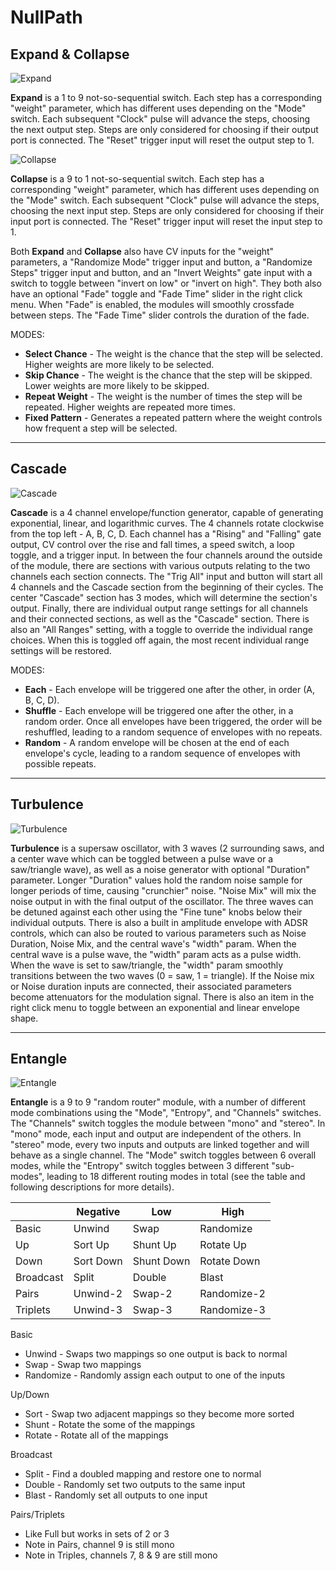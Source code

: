 # NullPath

## Expand & Collapse

![Expand](expand.png)

**Expand** is a 1 to 9 not-so-sequential switch. Each step has a corresponding "weight" parameter, which has different uses depending on the "Mode" switch. Each subsequent "Clock" pulse will advance the steps, choosing the next output step. Steps are only considered for choosing if their output port is connected. The "Reset" trigger input will reset the output step to 1.

![Collapse](collapse.png)

**Collapse** is a 9 to 1 not-so-sequential switch. Each step has a corresponding "weight" parameter, which has different uses depending on the "Mode" switch. Each subsequent "Clock" pulse will advance the steps, choosing the next input step. Steps are only considered for choosing if their input port is connected. The "Reset" trigger input will reset the input step to 1.

Both **Expand** and **Collapse** also have CV inputs for the "weight" parameters, a "Randomize Mode" trigger input and button, a "Randomize Steps" trigger input and button, and an "Invert Weights" gate input with a switch to toggle between "invert on low" or "invert on high". They both also have an optional "Fade" toggle and "Fade Time" slider in the right click menu. When "Fade" is enabled, the modules will smoothly crossfade between steps. The "Fade Time" slider controls the duration of the fade.

MODES:

- **Select Chance** - The weight is the chance that the step will be selected. Higher weights are more likely to be selected.
- **Skip Chance** - The weight is the chance that the step will be skipped. Lower weights are more likely to be skipped.
- **Repeat Weight** - The weight is the number of times the step will be repeated. Higher weights are repeated more times.
- **Fixed Pattern** - Generates a repeated pattern where the weight controls how frequent a step will be selected.

---

## Cascade

![Cascade](cascade.png)

**Cascade** is a 4 channel envelope/function generator, capable of generating exponential, linear, and logarithmic curves. The 4 channels rotate clockwise from the top left - A, B, C, D. Each channel has a "Rising" and "Falling" gate output, CV control over the rise and fall times, a speed switch, a loop toggle, and a trigger input. In between the four channels around the outside of the module, there are sections with various outputs relating to the two channels each section connects. The "Trig All" input and button will start all 4 channels and the Cascade section from the beginning of their cycles. The center "Cascade" section has 3 modes, which will determine the section's output. Finally, there are individual output range settings for all channels and their connected sections, as well as the "Cascade" section. There is also an "All Ranges" setting, with a toggle to override the individual range choices. When this is toggled off again, the most recent individual range settings will be restored.

MODES:

- **Each** - Each envelope will be triggered one after the other, in order (A, B, C, D).
- **Shuffle** - Each envelope will be triggered one after the other, in a random order. Once all envelopes have been triggered, the order will be reshuffled, leading to a random sequence of envelopes with no repeats.
- **Random** - A random envelope will be chosen at the end of each envelope's cycle, leading to a random sequence of envelopes with possible repeats.

---

## Turbulence

![Turbulence](turbulence.png)

**Turbulence** is a supersaw oscillator, with 3 waves (2 surrounding saws, and a center wave which can be toggled between a pulse wave or a saw/triangle wave), as well as a noise generator with optional "Duration" parameter. Longer "Duration" values hold the random noise sample for longer periods of time, causing "crunchier" noise. "Noise Mix" will mix the noise output in with the final output of the oscillator. The three waves can be detuned against each other using the "Fine tune" knobs below their individual outputs. There is also a built in amplitude envelope with ADSR controls, which can also be routed to various parameters such as Noise Duration, Noise Mix, and the central wave's "width" param. When the central wave is a pulse wave, the "width" param acts as a pulse width. When the wave is set to saw/triangle, the "width" param smoothly transitions between the two waves (0 = saw, 1 = triangle). If the Noise mix or Noise duration inputs are connected, their associated parameters become attenuators for the modulation signal. There is also an item in the right click menu to toggle between an exponential and linear envelope shape.

---

## Entangle

![Entangle](entangle.png)

**Entangle** is a 9 to 9 "random router" module, with a number of different mode combinations using the "Mode", "Entropy", and "Channels" switches. The "Channels" switch toggles the module between "mono" and "stereo". In "mono" mode, each input and output are independent of the others. In "stereo" mode, every two inputs and outputs are linked together and will behave as a single channel. The "Mode" switch toggles between 6 overall modes, while the "Entropy" switch toggles between 3 different "sub-modes", leading to 18 different routing modes in total (see the table and following descriptions for more details).

|           | Negative  | Low        | High        |
|-----------|-----------|------------|-------------|
| Basic     | Unwind    | Swap       | Randomize   |
| Up        | Sort Up   | Shunt Up   | Rotate Up   |
| Down      | Sort Down | Shunt Down | Rotate Down |
| Broadcast | Split     | Double     | Blast       |
| Pairs     | Unwind-2  | Swap-2     | Randomize-2 |
| Triplets  | Unwind-3  | Swap-3     | Randomize-3 |

Basic
* Unwind - Swaps two mappings so one output is back to normal
* Swap - Swap two mappings
* Randomize - Randomly assign each output to one of the inputs

Up/Down
* Sort - Swap two adjacent mappings so they become more sorted
* Shunt - Rotate the some of the mappings
* Rotate - Rotate all of the mappings

Broadcast
* Split - Find a doubled mapping and restore one to normal
* Double - Randomly set two outputs to the same input
* Blast - Randomly set all outputs to one input

Pairs/Triplets
* Like Full but works in sets of 2 or 3
* Note in Pairs, channel 9 is still mono
* Note in Triples, channels 7, 8 & 9 are still mono

